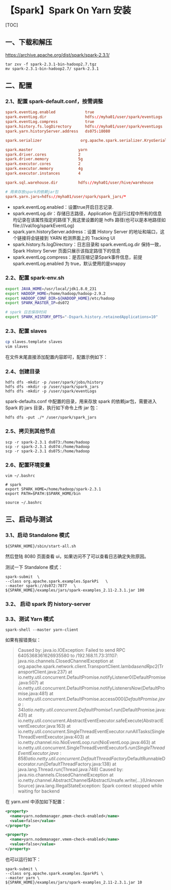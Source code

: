# 【Spark】Spark On Yarn 安装

[TOC]

## 一、下载和解压

 https://archive.apache.org/dist/spark/spark-2.3.1/ 

```shell
tar zxv -f spark-2.3.1-bin-hadoop2.7.tgz
mv spark-2.3.1-bin-hadoop2.7/ spark-2.3.1
```

## 二、配置

### 2.1、配置 spark-default.conf，按需调整

```conf
spark.eventLog.enabled             true
spark.eventLog.dir                 hdfs://myha01/user/spark/eventLogs
spark.eventLog.compress            true
spark.history.fs.logDirectory      hdfs://myha01/user/spark/eventLogs
spark.yarn.historyServer.address   ds075:18080

spark.serializer                 org.apache.spark.serializer.KryoSerializer

spark.master                    yarn 
spark.driver.cores              2
spark.driver.memory             5g 
spark.executor.cores            2
spark.executor.memory           4g
spark.executor.instances        4

spark.sql.warehouse.dir         hdfs://myha01/user/hive/warehouse

# 用来存放spark的依赖jar包
spark.yarn.jars=hdfs://myha01/user/spark/spark_jars/*
```

* spark.eventLog.enabled：设置true开启日志记录.
*  spark.eventLog.dir：存储日志路径，Application 在运行过程中所有的信息均记录在该属性指定的路径下,我这里设置的是 hdfs 路径(也可以是本地路径如file:///val/log/sparkEventLog)
* spark.yarn.historyServer.address：设置 History Server 的地址和端口，这个链接将会链接到 YARN 检测界面上的 Tracking UI
* spark.history.fs.logDirectory：日志目录和 spark.eventLog.dir 保持一致，Spark History Server 页面只展示该指定路径下的信息
*  spark.eventLog.compress：是否压缩记录Spark事件信息，前提spark.eventLog.enabled 为 true，默认使用的是snappy

### 2.2、配置 spark-env.sh

```sh
export JAVA_HOME=/usr/local/jdk1.8.0_231
export HADOOP_HOME=/home/hadoop/hadoop-2.9.2
export HADOOP_CONF_DIR=${HADOOP_HOME}/etc/hadoop
export SPARK_MASTER_IP=ds072

# spark 日志保存时间
export SPARK_HISTORY_OPTS="-Dspark.history.retainedApplications=10"
```

### 2.3、配置 slaves

```sh
cp slaves.template slaves
vim slaves
```

在文件末尾直接添加配置内容即可，配置示例如下： 

### 2.4、创建目录

 ```shell
hdfs dfs -mkdir -p /user/spark/jobs/history
hdfs dfs -mkdir -p /user/spark/spark_jars
hdfs dfs -mkdir -p /user/spark/eventLogs
 ```

 spark-defaults.conf 中配置的目录，用来存放 spark 的依赖jar包，需要进入 Spark 的 jars 目录，执行如下命令上传 jar 包：

```shell
hdfs dfs -put ./* /user/spark/spark_jars
```

### 2.5、拷贝到其他节点

```shell
scp -r spark-2.3.1 ds073:/home/hadoop
scp -r spark-2.3.1 ds074:/home/hadoop
scp -r spark-2.3.1 ds075:/home/hadoop
```

### 2.6、配置环境变量

```shell
vim ~/.bashrc 

# spark
export SPARK_HOME=/home/hadoop/spark-2.3.1
export PATH=$PATH:$SPARK_HOME/bin

source ~/.bashrc 
```

## 三、启动与测试

### 3.1、启动 Standalone 模式

```shell
${SPARK_HOME}/sbin/start-all.sh
```

然后登陆 8080 页面查看 ui，如果访问不了可以查看日志确定失败原因。

测试一下 Standalone 模式：

```shell
spark-submit  \
--class org.apache.spark.examples.SparkPi   \
--master spark://ds072:7077   \
${SPARK_HOME}/examples/jars/spark-examples_2.11-2.3.1.jar 100
```

### 3.2、 启动 spark 的 history-server 



### 3.3、测试 Yarn 模式

```shell
spark-shell --master yarn-client
```

如果有报错类似：

> Caused by: java.io.IOException: Failed to send RPC 6405368361626935580 to /192.168.11.73:31107: java.nio.channels.ClosedChannelException
> 	at org.apache.spark.network.client.TransportClient.lambda$sendRpc$2(TransportClient.java:237)
> 	at io.netty.util.concurrent.DefaultPromise.notifyListener0(DefaultPromise.java:507)
> 	at io.netty.util.concurrent.DefaultPromise.notifyListenersNow(DefaultPromise.java:481)
> 	at io.netty.util.concurrent.DefaultPromise.access$000(DefaultPromise.java:34)
> 	at io.netty.util.concurrent.DefaultPromise$1.run(DefaultPromise.java:431)
> 	at io.netty.util.concurrent.AbstractEventExecutor.safeExecute(AbstractEventExecutor.java:163)
> 	at io.netty.util.concurrent.SingleThreadEventExecutor.runAllTasks(SingleThreadEventExecutor.java:403)
> 	at io.netty.channel.nio.NioEventLoop.run(NioEventLoop.java:463)
> 	at io.netty.util.concurrent.SingleThreadEventExecutor$5.run(SingleThreadEventExecutor.java:858)
> 	at io.netty.util.concurrent.DefaultThreadFactory$DefaultRunnableDecorator.run(DefaultThreadFactory.java:138)
> 	at java.lang.Thread.run(Thread.java:748)
> Caused by: java.nio.channels.ClosedChannelException
> 	at io.netty.channel.AbstractChannel$AbstractUnsafe.write(...)(Unknown Source)
> java.lang.IllegalStateException: Spark context stopped while waiting for backend

在 yarn.xml 中添加如下配置：

```xml
<property>
  <name>yarn.nodemanager.pmem-check-enabled</name>
  <value>false</value>
</property>

<property>
  <name>yarn.nodemanager.vmem-check-enabled</name>
  <value>false</value>
</property>
```

也可以运行如下：

```shell
spark-submit \
--class org.apache.spark.examples.SparkPi \
--master yarn \
${SPARK_HOME}/examples/jars/spark-examples_2.11-2.3.1.jar 10
```

